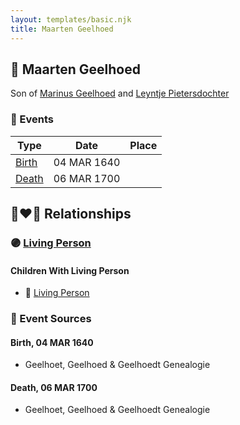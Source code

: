 ```yaml
---
layout: templates/basic.njk
title: Maarten Geelhoed
---
```

## 🔵 Maarten Geelhoed

Son of [Marinus Geelhoed](/people/4/47020978) and [Leyntje Pietersdochter](/people/3/34853086)

### 📆 Events

Type | Date | Place
------ | ------ | ------
[Birth](#event-10ce0f3f-4b95-475c-9696-a5468bf872cd) | 04 MAR 1640 |
[Death](#event-d2bb107f-7639-4c33-a721-3e0c52376a1d) | 06 MAR 1700 |

## 👩‍❤️‍👨 Relationships

### 🟣 [Living Person](/people/4/45923848)

#### Children With Living Person
* 🔵 [Living Person](/people/2/2482812)
### 📰 Event Sources

#### <a id="event-10ce0f3f-4b95-475c-9696-a5468bf872cd"></a> Birth, 04 MAR 1640
* Geelhoet, Geelhoed & Geelhoedt Genealogie

#### <a id="event-d2bb107f-7639-4c33-a721-3e0c52376a1d"></a> Death, 06 MAR 1700
* Geelhoet, Geelhoed & Geelhoedt Genealogie